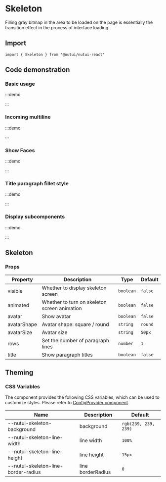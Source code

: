 # Skeleton

Filling gray bitmap in the area to be loaded on the page is essentially the transition effect in the process of interface loading.

## Import

```tsx
import { Skeleton } from '@nutui/nutui-react'
```

## Code demonstration

### Basic usage

:::demo

<CodeBlock src='h5/demo1.tsx'></CodeBlock>

:::

### Incoming multiline

:::demo

<CodeBlock src='h5/demo2.tsx'></CodeBlock>

:::

### Show Faces

:::demo

<CodeBlock src='h5/demo3.tsx'></CodeBlock>

:::

### Title paragraph fillet style

:::demo

<CodeBlock src='h5/demo4.tsx'></CodeBlock>

:::

### Display subcomponents

:::demo

<CodeBlock src='h5/demo5.tsx'></CodeBlock>

:::

## Skeleton

### Props

| Property | Description | Type | Default |
| --- | --- | --- | --- |
| visible | Whether to display skeleton screen | `boolean` | `false` |
| animated | Whether to turn on skeleton screen animation | `boolean` | `false` |
| avatar | Show avatar | `boolean` | `false` |
| avatarShape | Avatar shape: square / round | `string` | `round` |
| avatarSize | Avatar size | `string` | `50px` |
| rows | Set the number of paragraph lines | `number` | `1` |
| title | Show paragraph titles | `boolean` | `false` |

## Theming

### CSS Variables

The component provides the following CSS variables, which can be used to customize styles. Please refer to [ConfigProvider component](#/en-US/component/configprovider).

| Name | Description | Default |
| --- | --- | --- |
| \--nutui-skeleton-background | background | `rgb(239, 239, 239)` |
| \--nutui-skeleton-line-width | line width | `100%` |
| \--nutui-skeleton-line-height | line height | `15px` |
| \--nutui-skeleton-line-border-radius | line borderRadius | `0` |
